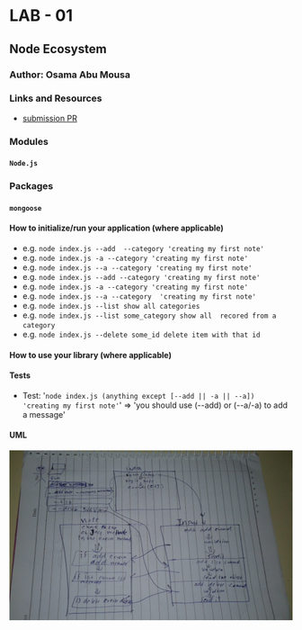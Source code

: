 # LAB - 01

## Node Ecosystem

### Author: Osama Abu Mousa

### Links and Resources

- [submission PR](https://github.com/401-advanced-javascript-osama/notes/pull/11)


### Modules
#### `Node.js`
### Packages
#### `mongoose`






#### How to initialize/run your application (where applicable)

- e.g. `node index.js --add  --category 'creating my first note'`
- e.g. `node index.js -a --category 'creating my first note'`
- e.g. `node index.js --a --category 'creating my first note'`
- e.g. `node index.js --add --category 'creating my first note'`
- e.g. `node index.js -a --category 'creating my first note'`
- e.g. `node index.js --a --category  'creating my first note'`
- e.g. `node index.js --list show all categories`
- e.g. `node index.js --list some_category show all  recored from a category`
- e.g. `node index.js --delete some_id delete item with that id`


#### How to use your library (where applicable)

#### Tests
- Test: '`node index.js (anything except [--add || -a || --a]) 'creating my first note'`' => 'you should use (--add) or (--a/-a) to add a message'
#### UML

![UML Diagram](./UML-imgs/class-03.jpg)
